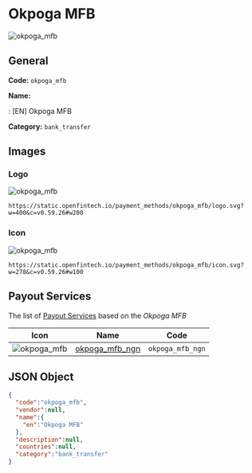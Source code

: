 
# Okpoga MFB 
![okpoga_mfb](https://static.openfintech.io/payment_methods/okpoga_mfb/logo.svg?w=400&c=v0.59.26#w200)  

## General 
**Code:** `okpoga_mfb` 
 
**Name:** 
 
:	[EN] Okpoga MFB 
 
**Category:** `bank_transfer` 
 

## Images 

### Logo 
![okpoga_mfb](https://static.openfintech.io/payment_methods/okpoga_mfb/logo.svg?w=400&c=v0.59.26#w200)  

```
https://static.openfintech.io/payment_methods/okpoga_mfb/logo.svg?w=400&c=v0.59.26#w200
```  

### Icon 
![okpoga_mfb](https://static.openfintech.io/payment_methods/okpoga_mfb/icon.svg?w=278&c=v0.59.26#w100)  

```
https://static.openfintech.io/payment_methods/okpoga_mfb/icon.svg?w=278&c=v0.59.26#w100
```  

## Payout Services 
 
The list of [Payout Services](/payout-services/) based on the _Okpoga MFB_ 

|Icon|Name|Code| 
|:---:|:---:|:---:| 
|![okpoga_mfb](https://static.openfintech.io/payout_methods/okpoga_mfb/icon.svg?w=278&c=v0.59.26#w40) |[okpoga_mfb_ngn](/payout-services/okpoga_mfb_ngn/)|`okpoga_mfb_ngn`| 
 

## JSON Object 

```json
{
  "code":"okpoga_mfb",
  "vendor":null,
  "name":{
    "en":"Okpoga MFB"
  },
  "description":null,
  "countries":null,
  "category":"bank_transfer"
}
```  
